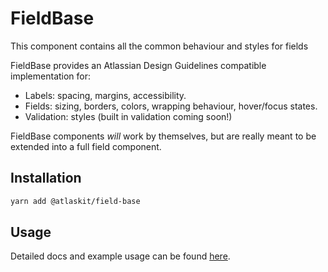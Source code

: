 # FieldBase

This component contains all the common behaviour and styles for fields

FieldBase provides an Atlassian Design Guidelines compatible implementation for:

- Labels: spacing, margins, accessibility.
- Fields: sizing, borders, colors, wrapping behaviour, hover/focus states.
- Validation: styles (built in validation coming soon!)

FieldBase components _will_ work by themselves, but are really meant to be extended into a full field component.

## Installation

```sh
yarn add @atlaskit/field-base
```

## Usage

Detailed docs and example usage can be found [here](https://atlaskit.atlassian.com/packages/core/field-base).
